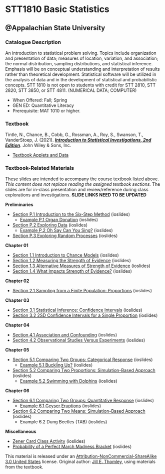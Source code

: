 # STT1810 Basic Statistics
## @Appalachian State University

### Catalogue Description

An introduction to statistical problem solving. Topics include organization and presentation of data; measures of location, variation, and association; the normal distribution, sampling distributions, and statistical inference. Emphasis will be on conceptual understanding and interpretation of results rather than theoretical development. Statistical software will be utilized in the analysis of data and in the development of statistical and probabilistic concepts. STT 1810 is not open to students with credit for STT 2810, STT 2820, STT 3850, or STT 4811. (NUMERICAL DATA; COMPUTER)

* When Offered: Fall; Spring
* GEN ED: Quantitative Literacy
* Prerequisite: MAT 1010 or higher.

### **Textbook**

Tintle, N., Chance, B., Cobb, G., Rossman, A., Roy, S., Swanson, T., VanderStoep, J. (2021). [***Introduction to Statistical Investigations, 2nd Edition***](http://www.isi-stats.com/isi/index2nd.html). John Wiley & Sons, Inc.

* [Textbook Applets and Data](http://www.isi-stats.com/isi2nd/ISIapplets2021.html)

### **Textbook-Related Materials**

These slides are intended to accompany the course textbook listed above. *This content does not replace reading the assigned textbook sections.* The slides are for in-class presentation and review/reference during class explorations and investigations. **SLIDE LINKS NEED TO BE UPDATED**

**Preliminaries**

* [Section P.1 Introduction to the Six-Step Method](https://stat-jet-asu.github.io/STT1810BasicStatistics/Slides/CHP_1.html) (ioslides)
   * [Example P.1 Organ Donation](https://stat-jet-asu.github.io/STT1810BasicStatistics/Slides/ExampleP_1.html) (ioslides)
* [Section P.2 Exploring Data](https://stat-jet-asu.github.io/STT1810BasicStatistics/Slides/CHP_2.html) (ioslides)
   * [Example P.2 Oh Say Can You Sing?](https://stat-jet-asu.github.io/STT1810BasicStatistics/Slides/ExampleP_2.html) (ioslides)
* [Section P.3 Exploring Random Processes](https://stat-jet-asu.github.io/STT1810BasicStatistics/Slides/CHP_3.html) (ioslides)

**Chapter 01**

* [Section 1.1 Introduction to Chance Models](https://stat-jet-asu.github.io/STT1810BasicStatistics/Slides/CH1_1.html) (ioslides)
* [Section 1.2 Measuring the Strength of Evidence](https://stat-jet-asu.github.io/STT1810BasicStatistics/Slides/CH1_2.html) (ioslides)
* [Section 1.3 Alternative Measures of Strength of Evidence](https://stat-jet-asu.github.io/STT1810BasicStatistics/Slides/CH1_3.html) (ioslides)
* [Section 1.4 What Impacts Strength of Evidence?](https://stat-jet-asu.github.io/STT1810BasicStatistics/Slides/CH1_4.html) (ioslides)

**Chapter 02**

* [Section 2.1 Sampling from a Finite Population: Proportions](https://stat-jet-asu.github.io/STT1810BasicStatistics/Slides/CH2_1.html) (ioslides)

**Chapter 03**

* [Section 3.1 Statistical Inference: Confidence Intervals](https://stat-jet-asu.github.io/STT1810BasicStatistics/Slides/CH3_1.html) (ioslides)
* [Section 3.2 2SD Confidence Intervals for a Single Proportion](https://stat-jet-asu.github.io/STT1810BasicStatistics/Slides/CH3_2.html) (ioslides)

**Chapter 04**

* [Section 4.1 Association and Confounding](https://stat-jet-asu.github.io/STT1810BasicStatistics/Slides/CH4_1.html) (ioslides)
* [Section 4.2 Observational Studies Versus Experiments](https://stat-jet-asu.github.io/STT1810BasicStatistics/Slides/CH4_2.html) (ioslides)

**Chapter 05**

* [Section 5.1 Comparing Two Groups: Categorical Response](https://stat-jet-asu.github.io/STT1810BasicStatistics/Slides/CH5_1.html) (ioslides)
   * [Example 5.1 Buckling Up?](https://stat-jet-asu.github.io/STT1810BasicStatistics/Slides/Example5_1.html) (ioslides)
* [Section 5.2 Comparing Two Proportions: Simulation-Based Approach](https://stat-jet-asu.github.io/STT1810BasicStatistics/Slides/CH5_2.html) (ioslides)
   * [Example 5.2 Swimming with Dolphins](https://stat-jet-asu.github.io/STT1810BasicStatistics/Slides/Example5_2.html) (ioslides)

**Chapter 06**

* [Section 6.1 Comparing Two Groups: Quantitative Response](https://stat-jet-asu.github.io/STT1810BasicStatistics/Slides/CH6_1.html) (ioslides)
   * [Example 6.1 Geyser Eruptions](https://stat-jet-asu.github.io/STT1810BasicStatistics/Slides/Example6_1.html) (ioslides)
* [Section 6.2 Comparing Two Means: Simulation-Based Approach](https://stat-jet-asu.github.io/STT1810BasicStatistics/Slides/CH6_2.html) (ioslides)
   * Example 6.2 Dung Beetles (TAB) (ioslides)
   
**Miscellaneous**

* [Zener Card Class Activity](https://stat-jet-asu.github.io/STT1810BasicStatistics/Slides/ESPZenerCards.html) (ioslides)
* [Probability of a Perfect March Madness Bracket](https://stat-jet-asu.github.io/STT1810BasicStatistics/Slides/PerfectBracketMM.html) (ioslides)

This material is released under an [Attribution-NonCommercial-ShareAlike 3.0 United States](https://creativecommons.org/licenses/by-nc-sa/3.0/us/) license. Original author: [Jill E. Thomley](https://jillthomley.github.io/), using materials from the textbook.
